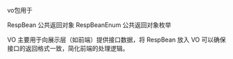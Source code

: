 vo包用于

RespBean 公共返回对象
RespBeanEnum 公共返回对象枚举

VO 主要用于向展示层（如前端）提供接口数据，将 RespBean 放入 VO 可以确保接口的返回格式一致，简化前端的处理逻辑。